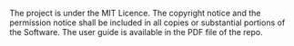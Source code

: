 The project is under the MIT Licence. The copyright notice and the permission notice shall be included in all copies or substantial portions of the Software.
The user guide is available in the PDF file of the repo.
